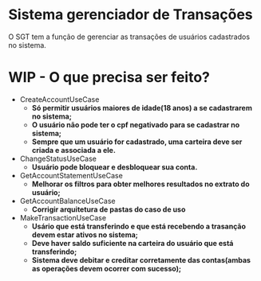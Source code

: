 # Sistema gerenciador de Transações

O SGT tem a função de gerenciar as transações de usuários cadastrados no sistema.

# WIP - O que precisa ser feito?

* CreateAccountUseCase
  * __Só permitir usuários maiores de idade(18 anos) a se cadastrarem no sistema;__
  * __O usuário não pode ter o cpf negativado para se cadastrar no sistema;__
  * __Sempre que um usuário for cadastrado, uma carteira deve ser criada e associada a ele.__
* ChangeStatusUseCase
  * __Usuário pode bloquear e desbloquear sua conta.__
* GetAccountStatementUseCase
  * __Melhorar os filtros para obter melhores resultados no extrato do usuário;__
* GetAccountBalanceUseCase
  * __Corrigir arquitetura de pastas do caso de uso__
* MakeTransactionUseCase
  * __Usário que está transferindo e que está recebendo a trasanção devem estar ativos no sistema;__
  * __Deve haver saldo suficiente na carteira do usuário que está transferindo;__
  * __Sistema deve debitar e creditar corretamente das contas(ambas as operações devem ocorrer com sucesso);__
